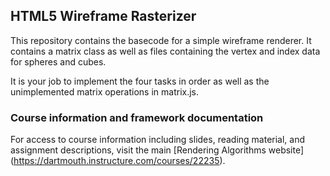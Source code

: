 ## HTML5 Wireframe Rasterizer

This repository contains the basecode for a simple wireframe renderer. It contains a matrix class as well as files containing the vertex and index data for spheres and cubes.

It is your job to implement the four tasks in order as well as the unimplemented matrix operations in matrix.js.

### Course information and framework documentation

For access to course information including slides, reading material, and assignment descriptions, visit the main [Rendering Algorithms website] (https://dartmouth.instructure.com/courses/22235).
